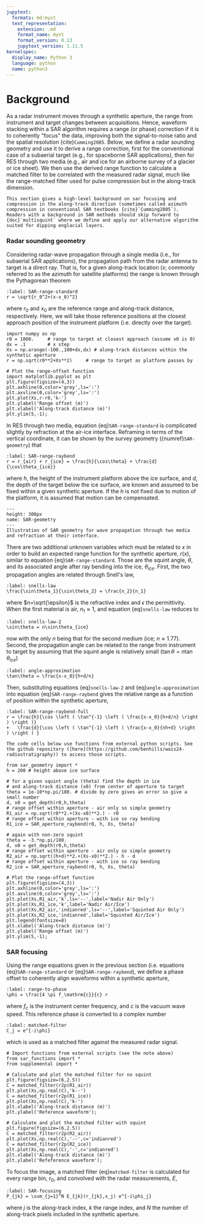 ```yaml
---
jupytext:
  formats: md:myst
  text_representation:
    extension: .md
    format_name: myst
    format_version: 0.13
    jupytext_version: 1.11.5
kernelspec:
  display_name: Python 3
  language: python
  name: python3
---
```


# Background

<!--- SAR focusing -->
As a radar instrument moves through a synthetic aperture, the range from instrument and target changes between acquisitions.
Hence, waveform stacking within a SAR algorithm requires a range (or phase) correction if it is to coherently "focus" the data, improving both the signal-to-noise ratio and the spatial resolution {cite}`Cumming2005`.
Below, we define a radar sounding geometry and use it to derive a range correction, first for the conventional case of a subaerial target (e.g., for spaceborne SAR applications), then for RES through two media (e.g., air and ice for an airborne survey of a glacier or ice sheet).
We then use the derived range function to calculate a matched filter to be correlated with the measured radar signal, much like the range-matched filter used for pulse compression but in the along-track dimension.

```{note}
This section gives a high-level background on sar focusing and compression in the along-track direction (sometimes called azimuth compression in conventional SAR textbooks {cite}`Cumming2005`). Readers with a background in SAR methods should skip forward to {doc}`multisquint` where we define and apply our alternative algorithm suited for dipping englacial layers.
```

### Radar sounding geometry

Considering radar-wave propagation through a single media (i.e., for subaerial SAR applications), the propagation path from the radar antenna to target is a direct ray. That is, for a given along-track location ($x$; commonly referred to as the azimuth for satellite platforms) the range is known through the Pythagorean theorem
```{math}
:label: SAR-range-standard
r = \sqrt{r_0^2+(x-x_0)^2}
```
where $r_0$ and $x_0$ are the reference range and along-track distance, respectively.
Here, we will take those reference positions at the closest approach position of the instrument platform (i.e. directly over the target).

```{code-cell}
import numpy as np
r0 = 1000.     # range to target at closest approach (assume x0 is 0)
dx = .1        # x step
Xs = np.arange(-100.,100+dx,dx) # along-track distances within the synthetic aperture
r = np.sqrt(r0**2+Xs**2)     # range to target as platform passes by
```

```{code-cell}
# Plot the range-offset function
import matplotlib.pyplot as plt
plt.figure(figsize=(4,3))
plt.axhline(0,color='grey',ls=':')
plt.axvline(0,color='grey',ls=':')
plt.plot(Xs,r-r0,'k-')
plt.ylabel('Range offset (m)')
plt.xlabel('Along-track distance (m)')
plt.ylim(5,-1);
```

In RES through two media, equation {eq}`SAR-range-standard` is complicated slightly by refraction at the air-ice interface.
Reframing in terms of the vertical coordinate, it can be shown by the survey geometry ({numref}`SAR-geometry`) that
```{math}
:label: SAR-range-raybend
r = r_{air} + r_{ice} = \frac{h}{\cos\theta} + \frac{d}{\cos\theta_{ice}}
```
where $h$, the height of the instrument platform above the ice surface, and $d$, the depth of the target below the ice surface, are known and assumed to be fixed within a given synthetic aperture.
If the $h$ is not fixed due to motion of the platform, it is assumed that motion can be compensated.

```{figure} ./figures/SAR_geometry.png
---
height: 300px
name: SAR-geometry
---
Illustration of SAR geometry for wave propagation through two media and refraction at their interface.
```

There are two additional unknown variables which must be related to $x$ in order to build an expected range function for the synthetic aperture, $r(x)$, similar to equation {eq}`SAR-range-standard`.
Those are the squint angle, $\theta$, and its associated angle after ray bending into the ice, $\theta_{ice}$.
First, the two propagation angles are related through Snell's law,
```{math}
:label: snells-law
\frac{\sin\theta_1}{\sin\theta_2} = \frac{n_2}{n_1}
```
where $n=\sqrt{\epsilon}$ is the refractive index and $\epsilon$ the permittivity.
When the first material is air, $n_1\approx1$, and equation {eq}`snells-law` reduces to
```{math}
:label: snells-law-2
\sin\theta = n\sin\theta_{ice}
```
now with the only $n$ being that for the second medium (ice; $n\approx1.77$).
Second, the propagation angle can be related to the range from instrument to target by assuming that the squint angle is relatively small ($\tan\theta=n\tan\theta_{ice}$)
```{math}
:label: angle-approximation
\tan\theta = \frac{x-x_0}{h+d/n}
```
Then, substituting equations {eq}`snells-law-2` and {eq}`angle-approximation` into equation {eq}`SAR-range-raybend` gives the relative range as a function of position within the synthetic aperture,

```{math}
:label: SAR-range-raybend-full
r = \frac{h}{\cos \left ( \tan^{-1} \left ( \frac{x-x_0}{h+d/n} \right ) \right )} 
+   \frac{d}{\cos \left ( \tan^{-1} \left ( \frac{x-x_0}{nh+d} \right ) \right ) }
```

```{note}
The code cells below use functions from external python scripts. See the github repository ([here](https://github.com/benhills/wais24-radiostratigraphy)) to access those scripts.
```

```{code-cell}
from sar_geometry import *
h = 200 # height above ice surface

# for a given squint angle (theta) find the depth in ice 
# and along-track distance (x0) from center of aperture to target
theta = 1e-10*np.pi/180. # divide by zero gives an error so give a small number
d, x0 = get_depth(r0,h,theta)
# range offset within aperture - air only so simple geometry
R1_air = np.sqrt(r0**2.+(Xs-x0)**2.) - r0
# range offset within aperture - with ice so ray bending
R1_ice = SAR_aperture_raybend(r0, h, Xs, theta)

# again with non-zero squint
theta = -3.*np.pi/180.
d, x0 = get_depth(r0,h,theta)
# range offset within aperture - air only so simple geometry
R2_air = np.sqrt((h+d)**2.+(Xs-x0)**2.) - h - d
# range offset within aperture - with ice so ray bending
R2_ice = SAR_aperture_raybend(r0, h, Xs, theta)
```

```{code-cell}
# Plot the range-offset function
plt.figure(figsize=(4,3))
plt.axhline(0,color='grey',ls=':')
plt.axvline(0,color='grey',ls=':')
plt.plot(Xs,R1_air,'k',ls='--',label='Nadir Air Only')
plt.plot(Xs,R1_ice,'k',label='Nadir Air/Ice')
plt.plot(Xs,R2_air,'indianred',ls='--',label='Squinted Air Only')
plt.plot(Xs,R2_ice,'indianred',label='Squinted Air/Ice')
plt.legend(fontsize=8)
plt.xlabel('Along-track distance (m)')
plt.ylabel('Range offset (m)')
plt.ylim(5,-1);
```

### SAR focusing

Using the range equations given in the previous section (i.e. equations {eq}`SAR-range-standard` or {eq}`SAR-range-raybend`), we define a phase offset to coherently align waveforms within a synthetic aperture,
```{math}
:label: range-to-phase
\phi = \frac{4 \pi f_\mathrm{c}}{c} r
```
where $f_\mathrm{c}$ is the instrument center frequency, and $c$ is the vacuum wave speed.
This reference phase is converted to a complex number
```{math}
:label: matched-filter
C_j = e^{-i\phi}
```
which is used as a matched filter against the measured radar signal.

```{code-cell}
# Import functions from external scripts (see the note above)
from sar_functions import *
from supplemental import *

# Calculate and plot the matched filter for no squint
plt.figure(figsize=(6,2.5))
C = matched_filter(r2p(R1_air))
plt.plot(Xs,np.real(C),'k--')
C = matched_filter(r2p(R1_ice))
plt.plot(Xs,np.real(C),'k-')
plt.xlabel('Along-track distance (m)')
plt.ylabel('Reference waveform');
```

```{code-cell}
# Calculate and plot the matched filter with squint
plt.figure(figsize=(6,2.5))
C = matched_filter(r2p(R2_air))
plt.plot(Xs,np.real(C),'--',c='indianred')
C = matched_filter(r2p(R2_ice))
plt.plot(Xs,np.real(C),'-',c='indianred')
plt.xlabel('Along-track distance (m)')
plt.ylabel('Refeference waveform');
```

To focus the image, a matched filter {eq}`matched-filter` is calculated for every range bin, $r_0$, and convolved with the radar measurements, $E$,
```{math}
:label: SAR-focusing
P_{jk} = \sum_{j=1}^N E_{jk}(r_{jk},x_j) e^{-i\phi_j}
```
where $j$ is the along-track index, $k$ the range index, and $N$ the number of along-track pixels included in the synthetic aperture.